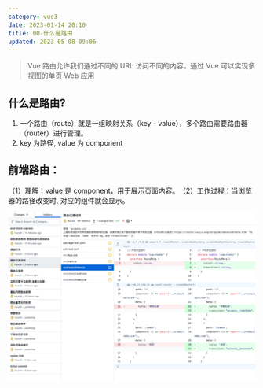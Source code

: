 ```yaml
---
category: vue3
date: 2023-01-14 20:10
title: 00-什么是路由
updated: 2023-05-08 09:06
---
```


> Vue 路由允许我们通过不同的 URL 访问不同的内容。通过 Vue 可以实现多视图的单页 Web 应用


## 什么是路由?

1.  一个路由（route）就是一组映射关系（key - value），多个路由需要路由器（router）进行管理。
2.  key 为路径, value 为 component


## 前端路由：

​（1）理解：value 是 component，用于展示页面内容。
​（2）工作过程：当浏览器的路径改变时, 对应的组件就会显示。


![](./_images/image-2023-01-16_19-01-52-371-00-什么是路由.png)